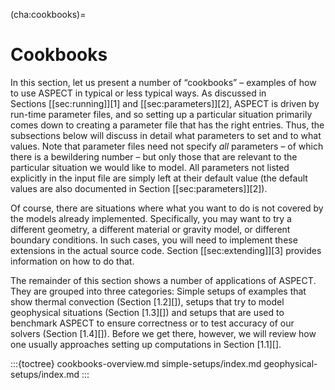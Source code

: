 (cha:cookbooks)=
# Cookbooks
In this section, let us present a number of &ldquo;cookbooks&rdquo; &ndash;
examples of how to use <span class="smallcaps">ASPECT</span> in typical or
less typical ways. As discussed in Sections&nbsp;[\[sec:running\]][1] and
[\[sec:parameters\]][2], <span class="smallcaps">ASPECT</span> is driven by
run-time parameter files, and so setting up a particular situation primarily
comes down to creating a parameter file that has the right entries. Thus, the
subsections below will discuss in detail what parameters to set and to what
values. Note that parameter files need not specify *all* parameters &ndash; of
which there is a bewildering number &ndash; but only those that are relevant
to the particular situation we would like to model. All parameters not listed
explicitly in the input file are simply left at their default value (the
default values are also documented in Section&nbsp;[\[sec:parameters\]][2]).

Of course, there are situations where what you want to do is not covered by
the models already implemented. Specifically, you may want to try a different
geometry, a different material or gravity model, or different boundary
conditions. In such cases, you will need to implement these extensions in the
actual source code. Section&nbsp;[\[sec:extending\]][3] provides information
on how to do that.

The remainder of this section shows a number of applications of <span
class="smallcaps">ASPECT</span>. They are grouped into three categories:
Simple setups of examples that show thermal convection (Section&nbsp;[1.2][]),
setups that try to model geophysical situations (Section&nbsp;[1.3][]) and
setups that are used to benchmark <span class="smallcaps">ASPECT</span> to
ensure correctness or to test accuracy of our solvers (Section&nbsp;[1.4][]).
Before we get there, however, we will review how one usually approaches
setting up computations in Section&nbsp;[1.1][].

<div class="center">

</div>

:::{toctree}
cookbooks-overview.md
simple-setups/index.md
geophysical-setups/index.md
:::
